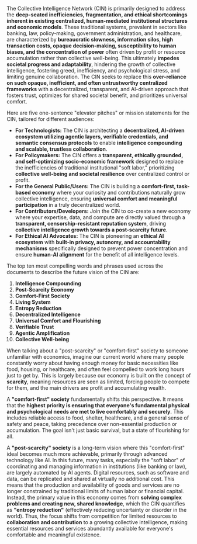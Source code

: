 The Collective Intelligence Network (CIN) is primarily designed to address the **deep-seated inefficiencies, fragmentation, and ethical shortcomings inherent in existing centralized, human-mediated institutional structures and economic models**. These traditional systems, prevalent in sectors like banking, law, policy-making, government administration, and healthcare, are characterized by **bureaucratic slowness, information silos, high transaction costs, opaque decision-making, susceptibility to human biases, and the concentration of power** often driven by profit or resource accumulation rather than collective well-being. This ultimately **impedes societal progress and adaptability**, hindering the growth of collective intelligence, fostering greed, inefficiency, and psychological stress, and limiting genuine collaboration. The CIN seeks to replace this **over-reliance on such opaque, inefficient, and often untrustworthy centralized frameworks** with a decentralized, transparent, and AI-driven approach that fosters trust, optimizes for shared societal benefit, and prioritizes universal comfort.

Here are five one-sentence "elevator pitches" or mission statements for the CIN, tailored for different audiences:

*   **For Technologists:** The CIN is architecting a **decentralized, AI-driven ecosystem utilizing agentic layers, verifiable credentials, and semantic consensus protocols** to enable **intelligence compounding and scalable, trustless collaboration**.
*   **For Policymakers:** The CIN offers a **transparent, ethically grounded, and self-optimizing socio-economic framework** designed to replace the inefficiencies of traditional institutional "soft labor," prioritizing **collective well-being and societal resilience** over centralized control or profit.
*   **For the General Public/Users:** The CIN is building a **comfort-first, task-based economy** where your curiosity and contributions naturally grow collective intelligence, ensuring **universal comfort and meaningful participation** in a truly decentralized world.
*   **For Contributors/Developers:** Join the CIN to co-create a new economy where your expertise, data, and compute are directly valued through a **transparent, censorship-resistant reputation system**, driving **collective intelligence growth towards a post-scarcity future**.
*   **For Ethical AI Advocates:** The CIN is pioneering an **ethical AI ecosystem** with **built-in privacy, autonomy, and accountability mechanisms** specifically designed to prevent power concentration and ensure **human-AI alignment** for the benefit of all intelligence levels.

The top ten most compelling words and phrases used across the documents to describe the future vision of the CIN are:

1.  **Intelligence Compounding**
2.  **Post-Scarcity Economy**
3.  **Comfort-First Society**
4.  **Living System**
5.  **Entropy Reduction**
6.  **Decentralized Intelligence**
7.  **Universal Comfort and Flourishing**
8.  **Verifiable Trust**
9.  **Agentic Amplification**
10. **Collective Well-being**

When talking about a "post-scarcity" or "comfort-first" society to someone unfamiliar with economics, imagine our current world where many people constantly worry about having enough money for basic necessities like food, housing, or healthcare, and often feel compelled to work long hours just to get by. This is largely because our economy is built on the concept of **scarcity**, meaning resources are seen as limited, forcing people to compete for them, and the main drivers are profit and accumulating wealth.

A **"comfort-first" society** fundamentally shifts this perspective. It means that the **highest priority is ensuring that everyone's fundamental physical and psychological needs are met to live comfortably and securely**. This includes reliable access to food, shelter, healthcare, and a general sense of safety and peace, taking precedence over non-essential production or accumulation. The goal isn't just basic survival, but a state of flourishing for all.

A **"post-scarcity" society** is a long-term vision where this "comfort-first" ideal becomes much more achievable, primarily through advanced technology like AI. In this future, many tasks, especially the "soft labor" of coordinating and managing information in institutions (like banking or law), are largely automated by AI agents. Digital resources, such as software and data, can be replicated and shared at virtually no additional cost. This means that the production and availability of goods and services are no longer constrained by traditional limits of human labor or financial capital. Instead, the primary value in this economy comes from **solving complex problems and creating new, shared knowledge**, which the CIN quantifies as **"entropy reduction"** (effectively reducing uncertainty or disorder in the world). Thus, the focus shifts from competition for limited resources to **collaboration and contribution** to a growing collective intelligence, making essential resources and services abundantly available for everyone's comfortable and meaningful existence.